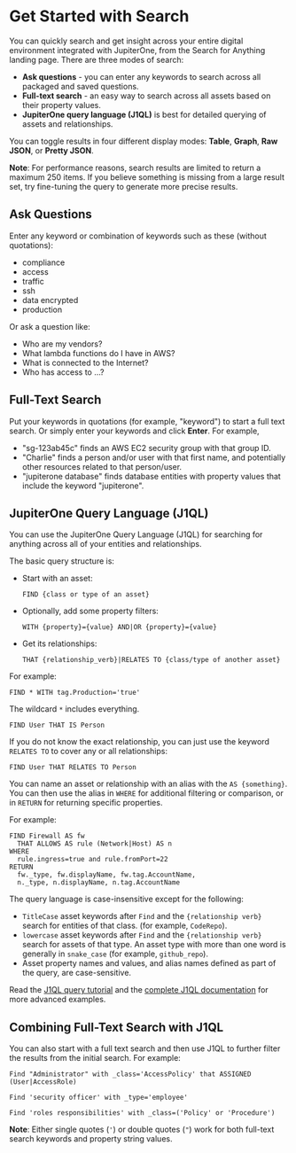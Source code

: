 # Get Started with Search

You can quickly search and get insight across your entire digital environment
integrated with JupiterOne, from the Search for Anything landing page. 
There are three modes of search:

- **Ask questions** - you can enter any keywords to search across all packaged 
   and saved questions.
- **Full-text search** - an easy way to search across all assets based on their 
  property values.
- **JupiterOne query language (J1QL)** is best for detailed querying of 
   assets and relationships.

You can toggle results in four different display modes: **Table**, **Graph**, **Raw JSON**, 
or **Pretty JSON**.

**Note**: For performance reasons, search results are limited to return a maximum
250 items. If you believe something is missing from a large result set, try
fine-tuning the query to generate more precise results.

## Ask Questions

Enter any keyword or combination of keywords such as these (without quotations):

- compliance
- access
- traffic
- ssh
- data encrypted
- production

Or ask a question like:

- Who are my vendors?
- What lambda functions do I have in AWS?
- What is connected to the Internet?
- Who has access to ...?

## Full-Text Search

Put your keywords in quotations (for example, "keyword") to start a full text search.
Or simply enter your keywords and click **Enter**.
For example,

- "sg-123ab45c" finds an AWS EC2 security group with that group ID.
- "Charlie" finds a person and/or user with that first name, and potentially
  other resources related to that person/user.
- "jupiterone database" finds database entities with property values that
  include the keyword "jupiterone".

## JupiterOne Query Language (J1QL)

You can use the JupiterOne Query Language (J1QL) for searching for anything
across all of your entities and relationships.

The basic query structure is:

- Start with an asset:

  `FIND {class or type of an asset}`

- Optionally, add some property filters:

  `WITH {property}={value} AND|OR {property}={value}`

- Get its relationships:

  `THAT {relationship_verb}|RELATES TO {class/type of another asset}`

For example:

```j1ql
FIND * WITH tag.Production='true'
```

The wildcard `*` includes everything.

```j1ql
FIND User THAT IS Person
```

If you do not know the exact relationship, you can just use the keyword
`RELATES TO` to cover any or all relationships:

```j1ql
FIND User THAT RELATES TO Person
```

You can name an asset or relationship with an alias with the `AS {something}`.
You can then use the alias in `WHERE` for additional filtering or comparison, or
in `RETURN` for returning specific properties.

For example:

```j1ql
FIND Firewall AS fw
  THAT ALLOWS AS rule (Network|Host) AS n
WHERE
  rule.ingress=true and rule.fromPort=22
RETURN
  fw._type, fw.displayName, fw.tag.AccountName,
  n._type, n.displayName, n.tag.AccountName
```

The query language is case-insensitive except for the following:

- `TitleCase` asset keywords after `Find` and the `{relationship verb}` 
  search for entities of that class. (for example, `CodeRepo`).
- `lowercase` asset keywords after `Find` and the `{relationship verb}` 
  search for assets of that type. An asset type with more than one word
  is generally in `snake_case` (for example, `github_repo`).
- Asset property names and values, and alias names defined as part of the query,
  are case-sensitive.

Read the [J1QL query tutorial](./tutorial-j1ql.md) and the [complete J1QL documentation](../docs/jupiterone-query-language.md) for 
more advanced examples.

## Combining Full-Text Search with J1QL

You can also start with a full text search and then use J1QL to further filter
the results from the initial search. For example:

```j1ql
Find "Administrator" with _class='AccessPolicy' that ASSIGNED (User|AccessRole)
```

```j1ql
Find 'security officer' with _type='employee'
```

```j1ql
Find 'roles responsibilities' with _class=('Policy' or 'Procedure')
```

**Note**: Either single quotes (`'`) or double quotes (`"`) work for both full-text search 
keywords and property string values.
